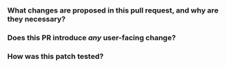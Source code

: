 <!--
Thank you for submitting a pull request! Here are some suggestions to help you:
  1. If you're new to this, kindly review our contributor guidelines at https://github.com/linkedin/coral/blob/master/CONTRIBUTING.md.
  2. Make sure you've added or executed the relevant tests for your PR.
  3. For unfinished PRs, include '[WIP]' in the title, e.g., '[WIP] Your PR title'.
  4. Keep the PR description up-to-date to reflect any changes.
  5. Craft a PR title that summarizes the proposal. If it pertains to a specific module, mention the module name, e.g., '[Coral-Hive] Your PR title'.
  6. If possible, provide a brief example to help reproduce the issue, which can expedite the review process.
  7. Make sure that the command './gradlew clean build' passes. Resolve any formatting errors by running './gradlew spotlessApply'.
-->

### What changes are proposed in this pull request, and why are they necessary?
<!--
Kindly explain the proposed changes in this section. The goal is to outline the modifications and how this PR addresses the issue. Also, clarify the reasons for these changes. For example,
  1. If a new API is proposed, explain the intended use case.
  2. If a bug is being fixed, describe why it's a bug.
  3. If design documentation is available, please include the link.
-->

### Does this PR introduce _any_ user-facing change?
<!--
Keep in mind that user-facing changes include all aspects, such as API modifications and documentation updates.
If yes, clarify the previous behavior and the changes proposed by this PR - provide a description and/or an example to demonstrate the difference in behavior, if possible.
If no, write 'No'.
-->

### How was this patch tested?
<!--
Please describe all the tests conducted.
If new unit tests were included, mention that they were added in this section. Make sure to add test cases that thoroughly examine both negative and positive cases, if possible.
If the testing approach differed from regular unit tests (e.g., regression testing), please explain how it was conducted.
If no tests were added, please explain why they were not included and/or why it was difficult to add them.
-->
